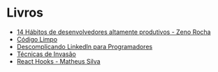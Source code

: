 # Livros

<ul>
  <a href="./pdf-files/14-hábitos-de-desenvolvedores-altamente-produtivos-Zeno-Rocha.pdf">
    <li>14 Hábitos de desenvolvedores altamente produtivos - Zeno Rocha</li>
  </a>
  <a href="./pdf-files/Codigo Limpo - Completo PT.pdf">
    <li>Código Limpo</li>
  </a>
  <a href="./pdf-files/eBook - Descomplicando LinkedIn para Programadores.pdf">
    <li>Descomplicando LinkedIn para Programadores</li>
  </a>
  <a href="./pdf-files/Livro-Tecnicas-De-Invasao.pdf">
    <li>Técnicas de Invasão</li>
  </a>
  <a href="./pdf-files/React+Hooks+-+Handbook+-+Por+Mateus+Silva.pdf">
    <li>React Hooks - Matheus Silva</li>
  </a>
</ul>
